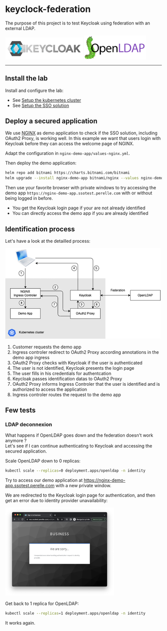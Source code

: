 # keyclock-federation

The purpose of this project is to test Keycloak using federation with an external LDAP.

<img src="docs/images/keycloak-logo.png" width="250px" />
<img src="docs/images/openldap-logo.png" width="200px" />

---

## Install the lab

Install and configure the lab:
- See [Setup the kubernetes cluster](cluster/README.md)
- See [Setup the SSO solution](lab/README.md)

## Deploy a secured application

We use [NGINX](https://nginx.org/en/) as demo application to check if the SSO solution, including OAuth2 Proxy, is working well. In this example we want that users login with Keycloak before they can access the welcome page of NGINX.

Adapt the configuration in `nginx-demo-app/values-nginx.yml`.

Then deploy the demo application:

```bash 
helm repo add bitnami https://charts.bitnami.com/bitnami
helm upgrade --install nginx-demo-app bitnami/nginx --values nginx-demo-app/values-nginx.yml
```

Then use your favorite browser with private windows to try accessing the demo app `https://nginx-demo-app.ssotest.perelle.com` with or without being logged in before.

- You get the Keycloak login page if your are not already identified
- You can directly access the demo app if you are already identified 

## Identification process

Let's have a look at the detailled process:

<img src="docs/images/sso-process-overview.png" width="500px" />

1. Customer requests the demo app
2. Ingress controler redirect to OAuth2 Proxy according annotations in the demo app ingress
3. OAuth2 Proxy checks with Keycloak if the user is authenticated
4. The user is not identified, Keycloak presents the login page
5. The user fills in his credentials for authentcation
6. Keycloak passes identification datas to OAuth2 Proxy
7. OAuth2 Proxy informs Ingress Controler that the user is identified and is authorized to access the application
8. Ingress controler routes the request to the demo app

## Few tests

### LDAP deconnexion

What happens if OpenLDAP goes down and the federation doesn't work anymore ?\
Let's see if I can continue authenticating to Keycloak and accessing the secured application.

Scale OpenLDAP down to 0 replicas:

```bash
kubectl scale --replicas=0 deployment.apps/openldap -n identity
```

Try to access our demo application at https://nginx-demo-app.ssotest.perelle.com with a new private window. 

We are redirected to the Keycloak login page for authentication, and then get an error due to identity provider unavailability:

<img src="docs/images/test-error-federation.png" width="350px" />

Get back to 1 replica for OpenLDAP:

```bash
kubectl scale --replicas=1 deployment.apps/openldap -n identity
```

It works again.